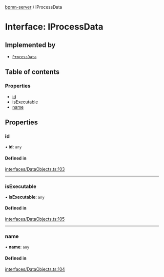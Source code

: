 [bpmn-server](../README.md) / IProcessData

# Interface: IProcessData

## Implemented by

- [`ProcessData`](../classes/ProcessData.md)

## Table of contents

### Properties

- [id](IProcessData.md#id)
- [isExecutable](IProcessData.md#isexecutable)
- [name](IProcessData.md#name)

## Properties

### id

• **id**: `any`

#### Defined in

[interfaces/DataObjects.ts:103](https://bitbucket.org/ralphhanna/bpmn-server/src/2ac50a51/WebApp/bpmnServer/src/interfaces/DataObjects.ts#lines-103)

___

### isExecutable

• **isExecutable**: `any`

#### Defined in

[interfaces/DataObjects.ts:105](https://bitbucket.org/ralphhanna/bpmn-server/src/2ac50a51/WebApp/bpmnServer/src/interfaces/DataObjects.ts#lines-105)

___

### name

• **name**: `any`

#### Defined in

[interfaces/DataObjects.ts:104](https://bitbucket.org/ralphhanna/bpmn-server/src/2ac50a51/WebApp/bpmnServer/src/interfaces/DataObjects.ts#lines-104)
